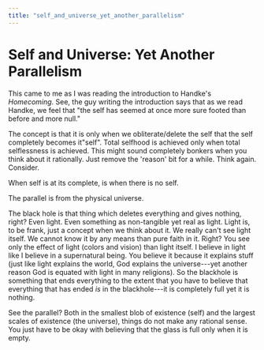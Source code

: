 ```yaml
---
title: "self_and_universe_yet_another_parallelism"
---
```


# Self and Universe: Yet Another Parallelism

This came to me as I was reading the introduction to Handke's
*Homecoming*. See, the guy writing the introduction says that as we read
Handke, we feel that "the self has seemed at once more sure footed than
before and more null."

The concept is that it is only when we obliterate/delete the self that
the self completely becomes it"self". Total selfhood is achieved only
when total selflessness is achieved. This might sound completely bonkers
when you think about it rationally. Just remove the 'reason' bit for a
while. Think again. Consider.

When self is at its complete, is when there is no self.

The parallel is from the physical universe.

The black hole is that thing which deletes everything and gives nothing,
right? Even light. Even something as non-tangible yet real as light.
Light is, to be frank, just a concept when we think about it. We really
can't see light itself. We cannot know it by any means than pure faith
in it. Right? You see only the effect of light (colors and vision) than
light itself. I believe in light like I believe in a supernatural being.
You believe it because it explains stuff (just like light explains the
world, God explains the universe---yet another reason God is equated
with light in many religions). So the blackhole is something that ends
everything to the extent that you have to believe that everything that
has ended *is* in the blackhole---it is completely full yet it is
nothing.

See the parallel? Both in the smallest blob of existence (self) and the
largest scales of existence (the universe), things do not make any
rational sense. You just have to be okay with believing that the glass
is full only when it is empty.
